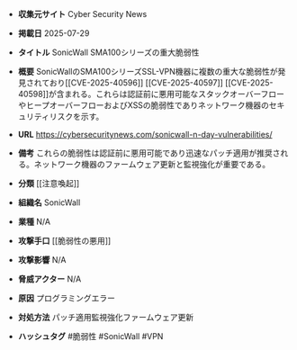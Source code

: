 - **収集元サイト**
Cyber Security News

- **掲載日**
2025-07-29

- **タイトル**
SonicWall SMA100シリーズの重大脆弱性

- **概要**
SonicWallのSMA100シリーズSSL-VPN機器に複数の重大な脆弱性が発見されており[[CVE-2025-40596]] [[CVE-2025-40597]] [[CVE-2025-40598]]が含まれる。これらは認証前に悪用可能なスタックオーバーフローやヒープオーバーフローおよびXSSの脆弱性でありネットワーク機器のセキュリティリスクを示す。

- **URL**
https://cybersecuritynews.com/sonicwall-n-day-vulnerabilities/

- **備考**
これらの脆弱性は認証前に悪用可能であり迅速なパッチ適用が推奨される。ネットワーク機器のファームウェア更新と監視強化が重要である。

- **分類**
[[注意喚起]]

- **組織名**
SonicWall

- **業種**
N/A

- **攻撃手口**
[[脆弱性の悪用]]

- **攻撃影響**
N/A

- **脅威アクター**
N/A

- **原因**
プログラミングエラー

- **対処方法**
パッチ適用監視強化ファームウェア更新

- **ハッシュタグ**
#脆弱性 #SonicWall #VPN
